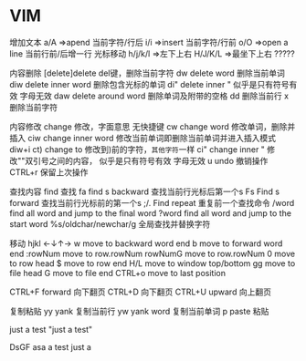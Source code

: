 # VIM

增加文本
a/A     =>apend         当前字符/行后
i/i     =>insert        当前字符/行前 
o/O     =>open a line   当前行前/后增一行
光标移动
h/j/k/l =>左下上右 
H/J/K/L =>最坐下上右   ?????

内容删除
[delete]delete          del键，删除当前字符
dw      delete word     删除当前单词
diw     delete inner word   删除包含光标的单词
di"     delete inner "      似乎是只有符号有效  字母无效
daw     delete around word  删除单词及附带的空格
dd                     删除当前行
x                       删除当前字符


内容修改
        change          修改，字面意思 无快捷键
cw      change word     修改单词，删除并插入
ciw     change inner word   修改当前单词即删除当前单词并进入插入模式   diw+i
ct)     change to       修改到)前的字符，`其他字符`一样
ci"     change inner "  修改""双引号之间的内容， 似乎是只有符号有效 字母无效
u       undo            撤销操作
CTRL+r                  保留上次操作




查找内容
        find            查找
fa      find s backward   查找当前行光标后第一个s
Fs      Find s forward    查找当前行光标前的第一个s
;/.     Find repeat       重复前一个查找命令
/word   find all word and jump to the final word
?word   find all word and jump to the start word
%s/oldchar/newchar/g    全局查找并替换字符



移动
hjkl    ←↓↑→
w       move to backward word end
b       move to forward word end
:rowNum move to row.rowNum
rowNumG move to row.rowNum
0       move to row head
$       move to row end
H/L     move to window top/bottom
gg      move to file head
G       move to file end
CTRL+o  move to last position

CTRL+F  forward 向下翻页
CTRL+D          向下翻页
CTRL+U  upward  向上翻页

复制粘贴
yy      yank    复制当前行
yw      yank word       复制当前单词
p       paste   粘贴



just a test "just a test"


DsGF
asa
a test just a